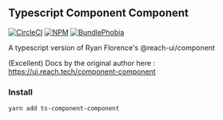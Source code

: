 ## Typescript Component Component

[![CircleCI][circleci-badge]][circleci-href]
[![NPM][npm-version-badge]][npm-href]
[![BundlePhobia][bundlephobia-badge]][bundlephobia-href]

A typescript version of Ryan Florence's @reach-ui/component

(Excellent) Docs by the original author here : https://ui.reach.tech/component-component

### Install

```sh
yarn add ts-component-component
```

[circleci-href]: https://circleci.com/gh/rakannimer/ts-component-component
[circleci-badge]: https://img.shields.io/circleci/project/github/rakannimer/ts-component-component.svg
[npm-href]: https://www.npmjs.com/package/ts-component-component
[npm-version-badge]: https://img.shields.io/npm/v/ts-component-component.svg
[npm-license-badge]: https://img.shields.io/github/license/rakannimer/ts-component-component.svg
[bundlephobia-badge]: https://img.shields.io/bundlephobia/minzip/ts-component-component.svg
[bundlephobia-href]: https://bundlephobia.com/result?p=ts-component-component
